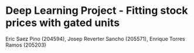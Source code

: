 # Deep Learning Project - Fitting stock prices with gated units
Eric Saez Pino (204594), Josep Reverter Sancho (205571), Enrique Torres Ramos (205203)

